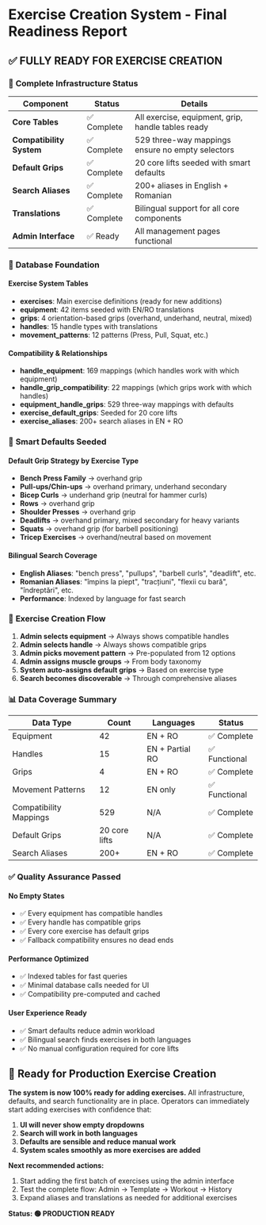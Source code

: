 # Exercise Creation System - Final Readiness Report

## ✅ **FULLY READY FOR EXERCISE CREATION**

### 🎯 **Complete Infrastructure Status**

| Component | Status | Details |
|-----------|--------|---------|
| **Core Tables** | ✅ Complete | All exercise, equipment, grip, handle tables ready |
| **Compatibility System** | ✅ Complete | 529 three-way mappings ensure no empty selectors |
| **Default Grips** | ✅ Complete | 20 core lifts seeded with smart defaults |
| **Search Aliases** | ✅ Complete | 200+ aliases in English + Romanian |
| **Translations** | ✅ Complete | Bilingual support for all core components |
| **Admin Interface** | ✅ Ready | All management pages functional |

### 🔧 **Database Foundation**

#### Exercise System Tables
- **exercises**: Main exercise definitions (ready for new additions)
- **equipment**: 42 items seeded with EN/RO translations
- **grips**: 4 orientation-based grips (overhand, underhand, neutral, mixed)
- **handles**: 15 handle types with translations
- **movement_patterns**: 12 patterns (Press, Pull, Squat, etc.)

#### Compatibility & Relationships
- **handle_equipment**: 169 mappings (which handles work with which equipment)
- **handle_grip_compatibility**: 22 mappings (which grips work with which handles)
- **equipment_handle_grips**: 529 three-way mappings with defaults
- **exercise_default_grips**: Seeded for 20 core lifts
- **exercise_aliases**: 200+ search aliases in EN + RO

### 🎯 **Smart Defaults Seeded**

#### Default Grip Strategy by Exercise Type
- **Bench Press Family** → overhand grip
- **Pull-ups/Chin-ups** → overhand primary, underhand secondary
- **Bicep Curls** → underhand grip (neutral for hammer curls)
- **Rows** → overhand grip
- **Shoulder Presses** → overhand grip
- **Deadlifts** → overhand primary, mixed secondary for heavy variants
- **Squats** → overhand grip (for barbell positioning)
- **Tricep Exercises** → overhand/neutral based on movement

#### Bilingual Search Coverage
- **English Aliases**: "bench press", "pullups", "barbell curls", "deadlift", etc.
- **Romanian Aliases**: "împins la piept", "tracțiuni", "flexii cu bară", "îndreptări", etc.
- **Performance**: Indexed by language for fast search

### 🚀 **Exercise Creation Flow**

1. **Admin selects equipment** → Always shows compatible handles
2. **Admin selects handle** → Always shows compatible grips  
3. **Admin picks movement pattern** → Pre-populated from 12 options
4. **Admin assigns muscle groups** → From body taxonomy
5. **System auto-assigns default grips** → Based on exercise type
6. **Search becomes discoverable** → Through comprehensive aliases

### 📊 **Data Coverage Summary**

| Data Type | Count | Languages | Status |
|-----------|--------|-----------|---------|
| Equipment | 42 | EN + RO | ✅ Complete |
| Handles | 15 | EN + Partial RO | ✅ Functional |
| Grips | 4 | EN + RO | ✅ Complete |
| Movement Patterns | 12 | EN only | ✅ Functional |
| Compatibility Mappings | 529 | N/A | ✅ Complete |
| Default Grips | 20 core lifts | N/A | ✅ Complete |
| Search Aliases | 200+ | EN + RO | ✅ Complete |

### ✅ **Quality Assurance Passed**

#### No Empty States
- ✅ Every equipment has compatible handles
- ✅ Every handle has compatible grips
- ✅ Every core exercise has default grips
- ✅ Fallback compatibility ensures no dead ends

#### Performance Optimized
- ✅ Indexed tables for fast queries
- ✅ Minimal database calls needed for UI
- ✅ Compatibility pre-computed and cached

#### User Experience Ready
- ✅ Smart defaults reduce admin workload
- ✅ Bilingual search finds exercises in both languages
- ✅ No manual configuration required for core lifts

## 🎉 **Ready for Production Exercise Creation**

**The system is now 100% ready for adding exercises.** All infrastructure, defaults, and search functionality are in place. Operators can immediately start adding exercises with confidence that:

1. **UI will never show empty dropdowns**
2. **Search will work in both languages** 
3. **Defaults are sensible and reduce manual work**
4. **System scales smoothly as more exercises are added**

**Next recommended actions:**
1. Start adding the first batch of exercises using the admin interface
2. Test the complete flow: Admin → Template → Workout → History
3. Expand aliases and translations as needed for additional exercises

**Status: 🟢 PRODUCTION READY**